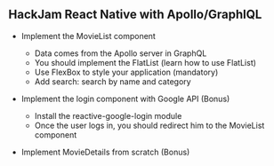 ## HackJam React Native with Apollo/GraphlQL

- Implement the MovieList component

  - Data comes from the Apollo server in GraphQL
  - You should implement the FlatList (learn how to use FlatList)
  - Use FlexBox to style your application (mandatory)
  - Add search: search by name and category

- Implement the login component with Google API (Bonus)

  - Install the reactive-google-login module
  - Once the user logs in, you should redirect him to the MovieList component

- Implement MovieDetails from scratch (Bonus)
